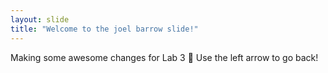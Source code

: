 ```yaml
---
layout: slide
title: "Welcome to the joel barrow slide!"
---
```

Making some awesome changes for Lab 3 :tada:
Use the left arrow to go back!
